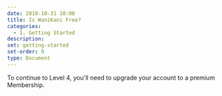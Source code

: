 ```yaml
---
date: 2018-10-31 10:00
title: Is WaniKani Free?
categories:
  - 1. Getting Started
description:
set: getting-started
set-order: 9
type: Document
---
```


To continue to Level 4, you'll need to upgrade your account to a premium Membership.
